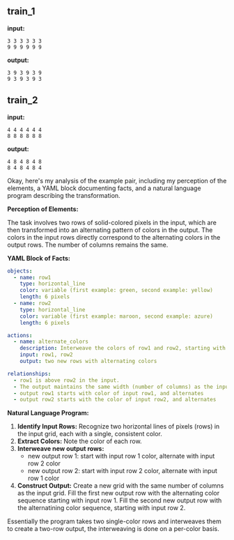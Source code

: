 
## train_1

**input:**
```
3 3 3 3 3 3
9 9 9 9 9 9
```


**output:**
```
3 9 3 9 3 9
9 3 9 3 9 3
```


## train_2

**input:**
```
4 4 4 4 4 4
8 8 8 8 8 8
```


**output:**
```
4 8 4 8 4 8
8 4 8 4 8 4
```

Okay, here's my analysis of the example pair, including my perception of the elements, a YAML block documenting facts, and a natural language program describing the transformation.

**Perception of Elements:**

The task involves two rows of solid-colored pixels in the input, which are then transformed into an alternating pattern of colors in the output. The colors in the input rows directly correspond to the alternating colors in the output rows. The number of columns remains the same.

**YAML Block of Facts:**


```yaml
objects:
  - name: row1
    type: horizontal_line
    color: variable (first example: green, second example: yellow)
    length: 6 pixels
  - name: row2
    type: horizontal_line
    color: variable (first example: maroon, second example: azure)
    length: 6 pixels

actions:
  - name: alternate_colors
    description: Interweave the colors of row1 and row2, starting with row1's color.
    input: row1, row2
    output: two new rows with alternating colors

relationships:
  - row1 is above row2 in the input.
  - The output maintains the same width (number of columns) as the input.
  - output row1 starts with color of input row1, and alternates
  - output row2 starts with the color of input row2, and alternates
```


**Natural Language Program:**

1.  **Identify Input Rows:** Recognize two horizontal lines of pixels (rows) in the input grid, each with a single, consistent color.
2.  **Extract Colors:** Note the color of each row.
3. **Interweave new output rows:**
   - new output row 1: start with input row 1 color, alternate with input row 2 color
   - new output row 2: start with input row 2 color, alternate with input row 1 color
4.  **Construct Output:** Create a new grid with the same number of columns as the input grid. Fill the first new output row with the alternating color sequence starting with input row 1. Fill the second new output row with the alternatining color sequence, starting with input row 2.

Essentially the program takes two single-color rows and interweaves them to create a two-row output, the interweaving is done on a per-color basis.

